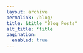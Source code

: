 ```yaml
---
layout: archive
permalink: /blog/
title: &title "Blog Posts"
alt_title: *title
pagination: 
  enabled: true
---
```

